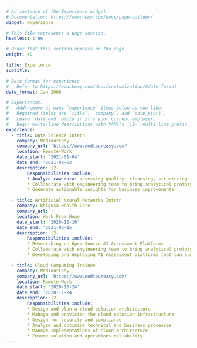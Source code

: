 ```yaml
---
# An instance of the Experience widget.
# Documentation: https://wowchemy.com/docs/page-builder/
widget: experience

# This file represents a page section.
headless: true

# Order that this section appears on the page.
weight: 40

title: Experience
subtitle:

# Date format for experience
#   Refer to https://wowchemy.com/docs/customization/#date-format
date_format: Jan 2006

# Experiences.
#   Add/remove as many `experience` items below as you like.
#   Required fields are `title`, `company`, and `date_start`.
#   Leave `date_end` empty if it's your current employer.
#   Begin multi-line descriptions with YAML's `|2-` multi-line prefix.
experience:
  - title: Data Science Intern
    company: MedTourEasy
    company_url: 'https://www.medtoureasy.com/'
    location: Remote-Work
    date_start: '2021-01-04'
    date_end: '2021-02-03'
    description: |2-
        Responsibilities include:
        * Analyze raw data: assessing quality, cleansing, structuring for downstream processing
        * Collaborate with engineering team to bring analytical prototypes to production
        * Generate actionable insights for business improvements

  - title: Artificial Neural Networks Intern
    company: Bhigusa Health Care
    company_url: ''
    location: Work From Home
    date_start: '2020-12-16'
    date_end: '2021-02-15'
    description: |2-
        Responsibilities include:
        * Researching on Open-Source AI Assessment Platforms
        * Collaborate with engineering team to bring analytical prototypes to production
        * Developing and deploying AI Assessment platforms that can summarize candidate's strength and provides feedback.

  - title: Cloud Computing Trainee
    company: MedTourEasy
    company_url: 'https://www.medtoureasy.com/'
    location: Remote-Work
    date_start: '2020-10-24'
    date_end: '2020-11-24'
    description: |2-
        Responsibilities include:
        * Design and plan a cloud solution architecture
        * Manage and provision the cloud solution infrastructure
        * Design for security and compliance
        * Analyze and optimize technical and business processes
        * Manage implementations of cloud architecture
        * Ensure solution and operations reliability
---
```


